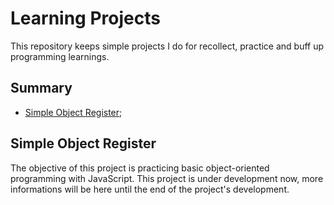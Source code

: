 # Learning Projects

This repository keeps simple projects I do for recollect, practice and buff up programming learnings.

## Summary

- [Simple Object Register](#simple-object-register);

## Simple Object Register

The objective of this project is practicing basic object-oriented programming with JavaScript. This project is under development now, more informations will be here until the end of the project's development.

